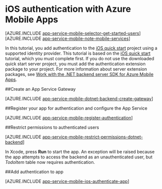 <properties
	pageTitle="Add Authentication on iOS with Azure Mobile Apps"
	description="Learn how to use Azure Mobile Apps to authenticate users of your iOS app through a variety of identity providers, including AAD, Google, Facebook, Twitter, and Microsoft."
	services="app-service\mobile"
	documentationCenter="ios"
	authors="krisragh" 
	manager="dwrede"
	editor=""/>

<tags
	ms.service="app-service-mobile"
	ms.workload="mobile"
	ms.tgt_pltfrm="mobile-ios"
	ms.devlang="dotnet"
	ms.topic="article"
	ms.date="08/27/2015"
	ms.author="krisragh"/>

# iOS authentication with Azure Mobile Apps

[AZURE.INCLUDE [app-service-mobile-selector-get-started-users](../../includes/app-service-mobile-selector-get-started-users.md)]
&nbsp;  
[AZURE.INCLUDE [app-service-mobile-note-mobile-services](../../includes/app-service-mobile-note-mobile-services.md)]

In this tutorial, you add authentication to the [iOS quick start] project using a supported identity provider. This tutorial is based on the [iOS quick start] tutorial, which you must complete first. If you do not use the downloaded quick start server project, you must add the authentication extension package to your project. For more information about server extension packages, see [Work with the .NET backend server SDK for Azure Mobile Apps](app-service-mobile-dotnet-backend-how-to-use-server-sdk.md).  

##<a name="create-gateway"></a>Create an App Service Gateway

[AZURE.INCLUDE [app-service-mobile-dotnet-backend-create-gateway](../../includes/app-service-mobile-dotnet-backend-create-gateway.md)] 

##<a name="register"></a>Register your app for authentication and configure the App Service

[AZURE.INCLUDE [app-service-mobile-register-authentication](../../includes/app-service-mobile-register-authentication.md)]

##<a name="permissions"></a>Restrict permissions to authenticated users

[AZURE.INCLUDE [app-service-mobile-restrict-permissions-dotnet-backend](../../includes/app-service-mobile-restrict-permissions-dotnet-backend.md)]

In Xcode, press **Run** to  start the app. An exception will be raised because the app attempts to access the backend as an unauthenticated user, but _TodoItem_ table now requires authentication.

##<a name="add-authentication"></a>Add authentication to app

[AZURE.INCLUDE [app-service-mobile-ios-authenticate-app](../../includes/app-service-mobile-ios-authenticate-app.md)]


<!-- URLs. -->

[iOS quick start]: app-service-mobile-ios-get-started.md

[Azure Management Portal]: https://portal.azure.com
 
